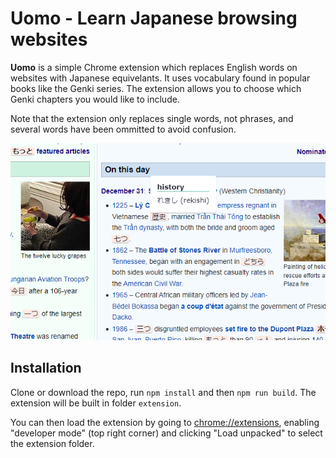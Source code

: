 # Uomo - Learn Japanese browsing websites

**Uomo** is a simple Chrome extension which replaces English words on websites
with Japanese equivelants. It uses vocabulary found in popular books like the
Genki series. The extension allows you to choose which Genki chapters you would
like to include.

Note that the extension only replaces single words, not phrases, and several
words have been ommitted to avoid confusion.

![Screenshot](screen1.png)

## Installation

Clone or download the repo, run `npm install` and then `npm run build`. The
extension will be built in folder `extension`.

You can then load the extension by going to
[chrome://extensions](chrome://extensions), enabling "developer mode" (top right
corner) and clicking "Load unpacked" to select the extension folder.
